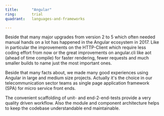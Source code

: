 ```yaml
---
title:      "Angular"
ring:       trial
quadrant:   languages-and-frameworks

---
```

Beside that many major upgrades from version 2 to 5 which often needed manual hands on a lot has happened in the Angular 
ecosystem in 2017. Like in particular the improvements on the HTTP-Client which require less coding effort from now or 
the great improvements on angular.cli like aot (ahead of time compile) for faster rendering, fewer requests and 
much smaller builds to name just the most important ones.

Beside that many facts about, we made many good experiences using Angular in large and medium size projects. Actually 
it's the choice in our telecommunication sector teams as single page application framework (SPA) for micro service front 
ends.

The convenient scaffolding of unit- and end-2-end-tests provide a very quality driven workflow.
Also the module and component architecture helps to keep the codebase understandable end maintainable.